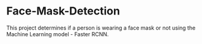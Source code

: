 # Face-Mask-Detection
This project determines if a person is wearing a face mask or not using the Machine Learning model - Faster RCNN.
